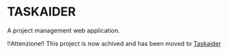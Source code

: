 # TASKAIDER
A project management web application.

!!Attenzione!!
This project is now achived and has been moved to [Taskaider](https://github.com/kleva-j/Taskaider)
